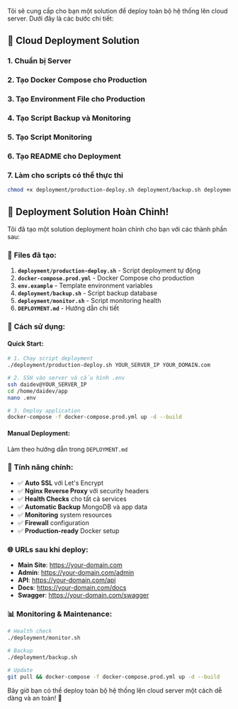 Tôi sẽ cung cấp cho bạn một solution để deploy toàn bộ hệ thống lên cloud server. Dưới đây là các bước chi tiết:

## 🚀 Cloud Deployment Solution

### 1. **Chuẩn bị Server**

### 2. **Tạo Docker Compose cho Production**

### 3. **Tạo Environment File cho Production**

### 4. **Tạo Script Backup và Monitoring**

### 5. **Tạo Script Monitoring**

### 6. **Tạo README cho Deployment**

### 7. **Làm cho scripts có thể thực thi**

```bash
chmod +x deployment/production-deploy.sh deployment/backup.sh deployment/monitor.sh
```
## 🎉 **Deployment Solution Hoàn Chỉnh!**

Tôi đã tạo một solution deployment hoàn chỉnh cho bạn với các thành phần sau:

### 📁 **Files đã tạo:**

1. **`deployment/production-deploy.sh`** - Script deployment tự động
2. **`docker-compose.prod.yml`** - Docker Compose cho production
3. **`env.example`** - Template environment variables
4. **`deployment/backup.sh`** - Script backup database
5. **`deployment/monitor.sh`** - Script monitoring health
6. **`DEPLOYMENT.md`** - Hướng dẫn chi tiết

### 🚀 **Cách sử dụng:**

#### **Quick Start:**
```bash
# 1. Chạy script deployment
./deployment/production-deploy.sh YOUR_SERVER_IP YOUR_DOMAIN.com

# 2. SSH vào server và cấu hình .env
ssh daidev@YOUR_SERVER_IP
cd /home/daidev/app
nano .env

# 3. Deploy application
docker-compose -f docker-compose.prod.yml up -d --build
```

#### **Manual Deployment:**
Làm theo hướng dẫn trong `DEPLOYMENT.md`

### 🔧 **Tính năng chính:**

- ✅ **Auto SSL** với Let's Encrypt
- ✅ **Nginx Reverse Proxy** với security headers
- ✅ **Health Checks** cho tất cả services
- ✅ **Automatic Backup** MongoDB và app data
- ✅ **Monitoring** system resources
- ✅ **Firewall** configuration
- ✅ **Production-ready** Docker setup

### 🌐 **URLs sau khi deploy:**

- **Main Site**: https://your-domain.com
- **Admin**: https://your-domain.com/admin  
- **API**: https://your-domain.com/api
- **Docs**: https://your-domain.com/docs
- **Swagger**: https://your-domain.com/swagger

### 📊 **Monitoring & Maintenance:**

```bash
# Health check
./deployment/monitor.sh

# Backup
./deployment/backup.sh

# Update
git pull && docker-compose -f docker-compose.prod.yml up -d --build
```

Bây giờ bạn có thể deploy toàn bộ hệ thống lên cloud server một cách dễ dàng và an toàn! 🎯